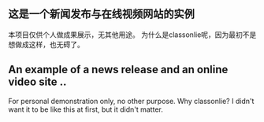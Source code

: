 ## 这是一个新闻发布与在线视频网站的实例
本项目仅供个人做成果展示，无其他用途。
为什么是classonlie呢，因为最初不是想做成这样，也无碍了。

##  An example of a news release and an online video site ..
For personal demonstration only, no other purpose.
Why classonlie? I didn't want it to be like this at first, but it didn't matter.
